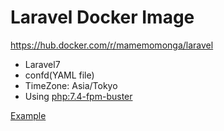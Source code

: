 # Laravel Docker Image

https://hub.docker.com/r/mamemomonga/laravel

* Laravel7
* confd(YAML file)
* TimeZone: Asia/Tokyo
* Using [php:7.4-fpm-buster](https://hub.docker.com/layers/php/library/php/7.4-fpm-buster/images/sha256-c0aecdb8c111f74dd2621a797bb580afeab9f9fa38f25e3ed5ba3923d42d7f7d?context=explore)

[Example](https://github.com/mamemomonga/docker-laravel/tree/v7.0/examples)
